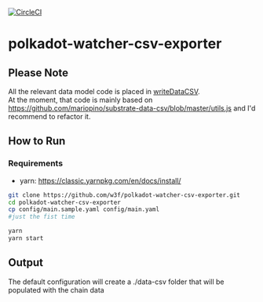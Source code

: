 [![CircleCI](https://circleci.com/gh/w3f/polkadot-watcher-csv-exporter.svg?style=svg)](https://circleci.com/gh/w3f/polkadot-watcher-csv-exporter)

# polkadot-watcher-csv-exporter

## Please Note
All the relevant data model code is placed in [writeDataCSV](src/writeDataCSV.ts).  
At the moment, that code is mainly based on https://github.com/mariopino/substrate-data-csv/blob/master/utils.js and I'd recommend to refactor it.

## How to Run 

### Requirements
- yarn: https://classic.yarnpkg.com/en/docs/install/

```bash
git clone https://github.com/w3f/polkadot-watcher-csv-exporter.git
cd polkadot-watcher-csv-exporter
cp config/main.sample.yaml config/main.yaml 
#just the fist time

yarn
yarn start
```

## Output
The default configuration will create a ./data-csv folder that will be populated with the chain data 